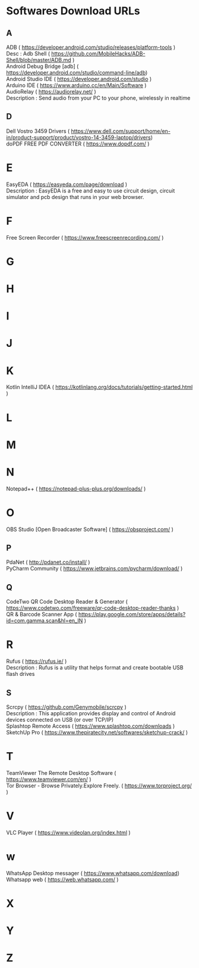 # Softwares Download URLs

## A
ADB ( https://developer.android.com/studio/releases/platform-tools )  <br/>
Desc : Adb Shell ( https://github.com/MobileHacks/ADB-Shell/blob/master/ADB.md )  <br/>
       Android Debug Bridge [adb] ( https://developer.android.com/studio/command-line/adb)  <br/>
Android Studio IDE ( https://developer.android.com/studio ) <br/>
Arduino IDE        ( https://www.arduino.cc/en/Main/Software ) <br/>
AudioRelay         ( https://audiorelay.net/ ) <br/>
  Description : Send audio from your PC to your phone, wirelessly  in realtime  <br/>

## D
Dell Vostro 3459 Drivers ( https://www.dell.com/support/home/en-in/product-support/product/vostro-14-3459-laptop/drivers)<br/>
doPDF FREE PDF CONVERTER ( https://www.dopdf.com/ )  <br/>

# E
EasyEDA  ( https://easyeda.com/page/download ) <br/>
Description : EasyEDA is a free and easy to use circuit design, circuit simulator and pcb design that runs in your web browser. <br/>


# F
Free Screen Recorder ( https://www.freescreenrecording.com/ ) <br/>

# G

# H

# I

# J

# K
Kotlin IntelliJ IDEA ( https://kotlinlang.org/docs/tutorials/getting-started.html )  <br/>

# L

# M

# N
Notepad++ ( https://notepad-plus-plus.org/downloads/ )  <br/>

# O
OBS Studio [Open Broadcaster Software] ( https://obsproject.com/ )

## P
PdaNet ( http://pdanet.co/install/ ) <br/>
PyCharm Community ( https://www.jetbrains.com/pycharm/download/ ) <br/>

## Q
CodeTwo QR Code Desktop Reader & Generator ( https://www.codetwo.com/freeware/qr-code-desktop-reader-thanks ) <br/>
QR & Barcode Scanner App ( https://play.google.com/store/apps/details?id=com.gamma.scan&hl=en_IN ) <br/>

# R
Rufus ( https://rufus.ie/ ) <br/>
Description : Rufus is a utility that helps format and create bootable USB flash drives <br/>

## S
Scrcpy ( https://github.com/Genymobile/scrcpy ) <br/>
  Description : This application provides display and control of Android devices connected on USB (or over TCP/IP) <br/>
Splashtop Remote Access ( https://www.splashtop.com/downloads )  <br/>
SketchUp Pro ( https://www.thepiratecity.net/softwares/sketchup-crack/ )

# T
TeamViewer The Remote Desktop Software ( https://www.teamviewer.com/en/ ) <br/>
Tor Browser - Browse Privately.Explore Freely. ( https://www.torproject.org/ ) <br/>

# V
VLC Player ( https://www.videolan.org/index.html ) <br/>

# w
WhatsApp Desktop messager ( https://www.whatsapp.com/download)
Whatsapp web ( https://web.whatsapp.com/ )
# X

# Y

# Z
